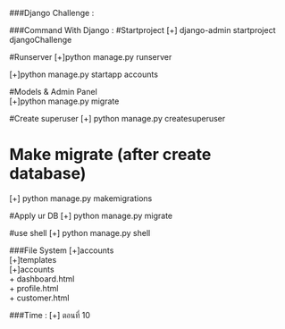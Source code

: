 ###Django Challenge :

###Command With Django :
#Startproject
[+] django-admin startproject djangoChallenge <br>

#Runserver
[+]python manage.py runserver <br>

[+]python manage.py startapp accounts<br>

#Models & Admin Panel  
[+]python manage.py migrate<br>

#Create superuser
[+] python manage.py createsuperuser<br>

# Make migrate (after create database)
[+] python manage.py  makemigrations<br>

#Apply ur DB
[+] python manage.py migrate<br>

#use shell
[+] python manage.py shell<br>

###File System
[+]accounts<br>
  [+]templates<br>
    [+]accounts <br>
      + dashboard.html <br>
      + profile.html <br>
      + customer.html <br>



###Time :
[+] ตอนที่ 10 
